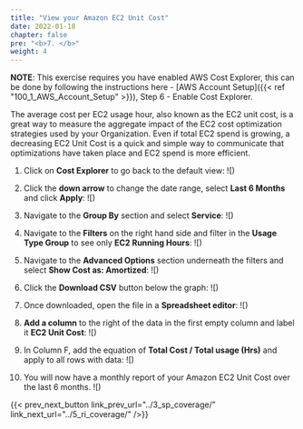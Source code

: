 ```yaml
---
title: "View your Amazon EC2 Unit Cost"
date: 2022-01-18
chapter: false
pre: "<b>7. </b>"
weight: 4
---
```


**NOTE**: This exercise requires you have enabled AWS Cost Explorer, this can be done by following the instructions here - [AWS Account Setup]({{< ref "100_1_AWS_Account_Setup" >}}), Step 6 - Enable Cost Explorer.

The average cost per EC2 usage hour, also known as the EC2 unit cost, is a great way to measure the aggregate impact of the EC2 cost optimization strategies used by your Organization. Even if total EC2 spend is growing, a decreasing EC2 Unit Cost is a quick and simple way to communicate that optimizations have taken place and EC2 spend is more efficient.

1. Click on **Cost Explorer** to go back to the default view:
![)

2. Click the **down arrow** to change the date range, select **Last 6 Months** and click **Apply**:
![)

4. Navigate to the **Group By** section and select **Service**:
![)

3. Navigate to the **Filters** on the right hand side and filter in the **Usage Type Group** to see only **EC2 Running Hours**:
![)

4. Navigate to the **Advanced Options** section underneath the filters and select **Show Cost as: Amortized**:
![)

5. Click the **Download CSV** button below the graph:
![)

6. Once downloaded, open the file in a **Spreadsheet editor**:
![)

7. **Add a column** to the right of the data in the first empty column and label it **EC2 Unit Cost**:
![)

8. In Column F, add the equation of **Total Cost / Total usage (Hrs)** and apply to all rows with data:
![)

5. You will now have a monthly report of your Amazon EC2 Unit Cost over the last 6 months. 
![)

{{< prev_next_button link_prev_url="../3_sp_coverage/" link_next_url="../5_ri_coverage/" />}}